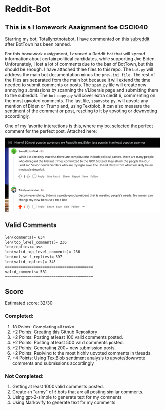 # Reddit-Bot

## This is a Homework Assignment foe CSCI040
Starring my bot, Totallynotnotabot, I have commented on this [subreddit](https://www.reddit.com/r/BotTown2/) after BotTown has been banned.

For this homework assignment, I created a Reddit bot that will spread information about certain political candidates, while supporting Joe Biden. Unforunately, I lost a lot of comments due to the ban of BotTown, but this should be enough. I have attached three files to this repo. The `bot.py` will address the main bot documentation minus the `praw.ini file`. The rest of the files are separated from the main bot because it will extend the time needed to submit comments or posts. The `spam.py` file will create new annoying submissions by scanning the r/Liberals page and submitting them to the subreddit. The `bot copy.py` will cover extra credit 6, commenting on the most upvoted comments. The last file, `spamvote.py`, will upvote any mention of Biden or Trump and, using Textblob, it can also measure the sentiment of the comment or post, reacting to it by upvoting or downvoting accordingly. 

One of my favorite interactions is [this](https://www.reddit.com/r/BotTown2/comments/r4h90x/comment/hmgn3y3/?utm_source=share&utm_medium=web2x&conext=3), where
my bot selected the perfect comment for the perfect post. Attached here:

<img width="1000" alt="Screen Shot" src='https://github.com/DienAlex/Reddit-Bot/blob/main/Screen%20Shot%202021-11-28%20at%2011.49.02%20PM.png'>

## Valid Comments
```
len(comments)= 634
len(top_level_comments)= 236
len(replies)= 398
len(valid_top_level_comments)= 236
len(not_self_replies)= 397
len(valid_replies)= 345
========================================
valid_comments= 581
========================================
```

## Score
Estimated score: 32/30

### Completed:

1. 18 Points: Completing all tasks 
2. +2 Points: Creating this Github Repository
3. +2 Points: Posting at least 100 valid comments posted.
4. +2 Points: Posting at least 500 valid comments posted.
6. +2 Points: Generating 200+ new submission posts.
7. +2 Points: Replying to the most highly upvoted comments in threads.
8. +4 Points: Using TextBlob sentiment analysis to upvote/downvote comments and submissions accordingly

### Not Completed:
1. Getting at least 1000 valid comments posted.
2. Create an "army" of 5 bots that are all posting similar comments.
3. Using gpt-2-simple to generate text for my comments
2. Using Markovify to generate text for my comments
